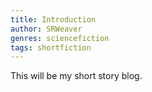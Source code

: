 ```yaml
---
title: Introduction
author: SRWeaver
genres: sciencefiction
tags: shortfiction
---
```

This will be my short story blog.
